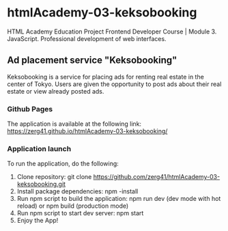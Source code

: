 # htmlAcademy-03-keksobooking

HTML Academy Education Project
Frontend Developer Course | Module 3. JavaScript. Professional development of web interfaces.

## Ad placement service "Keksobooking"

Keksobooking is a service for placing ads for renting real estate in the center of Tokyo.
Users are given the opportunity to post ads about their real estate or view already posted ads.

### Github Pages

The application is available at the following link: https://zerg41.github.io/htmlAcademy-03-keksobooking/

### Application launch

To run the application, do the following:

1. Clone repository: git clone https://github.com/zerg41/htmlAcademy-03-keksobooking.git
2. Install package dependencies: npm -install
3. Run npm script to build the application: npm run dev (dev mode with hot reload) or npm build (production mode)
4. Run npm script to start dev server: npm start
5. Enjoy the App!

